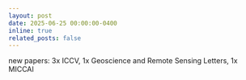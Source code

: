```yaml
---
layout: post
date: 2025-06-25 00:00:00-0400
inline: true
related_posts: false
---
```

new papers: 3x ICCV, 1x Geoscience and Remote Sensing Letters, 1x MICCAI